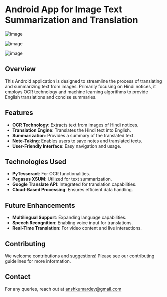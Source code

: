 # Android App for Image Text Summarization and Translation


![image](https://github.com/Anshkumardev/AI-Scanner/assets/71209639/ec6f8c05-c640-440a-9010-204e7873edcd)

![image](https://github.com/Anshkumardev/AI-Scanner/assets/71209639/b4035f96-0997-4a4f-920c-c3b99e7812f4)


![image](https://github.com/Anshkumardev/AI-Scanner/assets/71209639/c90af0f6-57b7-4b65-a0a3-58f5b1afe87c)




## Overview
This Android application is designed to streamline the process of translating and summarizing text from images. Primarily focusing on Hindi notices, it employs OCR technology and machine learning algorithms to provide English translations and concise summaries. 

## Features
- **OCR Technology**: Extracts text from images of Hindi notices.
- **Translation Engine**: Translates the Hindi text into English.
- **Summarization**: Provides a summary of the translated text.
- **Note-Taking**: Enables users to save notes and translated texts.
- **User-Friendly Interface**: Easy navigation and usage.

## Technologies Used
- **PyTesseract**: For OCR functionalities.
- **Pegasus XSUM**: Utilized for text summarization.
- **Google Translate API**: Integrated for translation capabilities.
- **Cloud-Based Processing**: Ensures efficient data handling.

## Future Enhancements
- **Multilingual Support**: Expanding language capabilities.
- **Speech Recognition**: Enabling voice input for translations.
- **Real-Time Translation**: For video content and live interactions.

## Contributing
We welcome contributions and suggestions! Please see our contributing guidelines for more information.

## Contact
For any queries, reach out at anshkumardev@gmail.com

